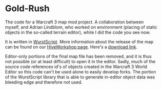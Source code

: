 # Gold-Rush
The code for a Warcraft 3 map mod project. A collaboration between myself, and Adrian Lindblom, who worked on environment (placing of static objects in the so-called terrain editor), while I did the code you see now.

It is written in [WurstScript](https://github.com/peq/WurstScript). More information about the release of the map can be found on our [HiveWorkshop page](http://www.hiveworkshop.com/forums/maps-564/gold-rush-v1-1-a-269852/). Here's a [download link](http://www.hiveworkshop.com/forums/maps.php?p=download&id=v5erlj&toast=e08c899705f58a1138d37bb77fd95f57&dateline=1443702416).

Editor-only portions of the final map file has been removed, and it is thus not possible (or at least difficult) to open it in the editor. Sadly, much of the source code references id's of objects created in the Warcraft 3 World Editor so this code can't be used alone to easily develop forks. The portion of the WurstScript library that is able to generate in-editor object data was bleeding edge and therefore not used.
